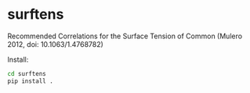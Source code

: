 # surftens
Recommended Correlations for the Surface Tension of Common (Mulero 2012, doi: 10.1063/1.4768782)

Install:
```bash
cd surftens
pip install .
```
